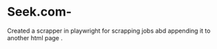# Seek.com-
Created a scrapper in playwright  for scrapping jobs abd appending it to another html page .
